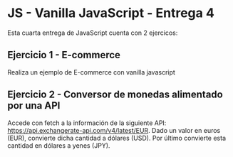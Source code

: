 # JS - Vanilla JavaScript - Entrega 4

Esta cuarta entrega de JavaScript cuenta con 2 ejercicos:

## Ejercicio 1 - E-commerce

Realiza un ejemplo de E-commerce con vanilla javascript

## Ejercicio 2 - Conversor de monedas alimentado por una API

Accede con fetch a la información de la siguiente API: https://api.exchangerate-api.com/v4/latest/EUR. Dado un valor en euros (EUR), convierte dicha cantidad a dólares (USD). Por último convierte esta cantidad en dólares a yenes (JPY).